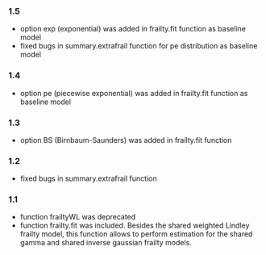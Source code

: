 ### 1.5

* option exp (exponential) was added in frailty.fit function as baseline model
* fixed bugs in summary.extrafrail function for pe distribution as baseline model

### 1.4

* option pe (piecewise exponential) was added in frailty.fit function as baseline model

### 1.3

* option BS (Birnbaum-Saunders) was added in frailty.fit function

### 1.2

* fixed bugs in summary.extrafrail function

### 1.1

* function frailtyWL was deprecated
* function frailty.fit was included. Besides the shared weighted Lindley frailty model, this
  function allows to perform estimation for the shared gamma and shared inverse gaussian frailty 
  models.

